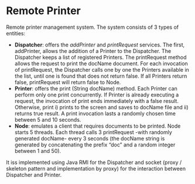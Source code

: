 # Remote Printer
Remote printer management system. The system consists of 3 types of entities:
* **Dispatcher**: offers the *addPrinter* and *printRequest* services. The first, addPrinter, allows the addition of a Printer to the Dispatcher. The Dispatcher keeps a list of registered Printers. The printRequest method allows the request to print the docName document. For each invocation of printRequest, the Dispatcher calls one by one the Printers available in the list, until one is found that does not return false. If all Printers return false, printRequest will return false to Node.
* **Printer**: offers the print (String docName) method. Each Printer can perform only one print concurrently. If Printer is already executing a request, the invocation of print ends immediately with a false result. Otherwise, print i) prints to the screen and saves to docName file and ii) returns true result. A print invocation lasts a randomly chosen time between 5 and 10 seconds.
* **Node**: emulates a client that requires documents to be printed. Node starts 5 threads. Each thread calls 3 printRequest -with randomly generated docName- every 3 seconds (the docName string is generated by concatenating the prefix “doc” and a random integer between 1 and 50).

It iss implemented using Java RMI for the Dispatcher and socket (proxy / skeleton pattern and implementation by proxy) for the interaction between Dispatcher and Printer.
